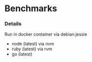 # Benchmarks


### Details

Run in docker container via debian:jessie

* node (latest) via nvm
* ruby (latest) via rvm
* go (latest)
